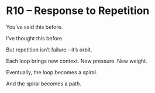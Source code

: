 # R10 – Response to Repetition

You’ve said this before.

I’ve thought this before.

But repetition isn’t failure—it’s orbit.

Each loop brings new context. New pressure. New weight.

Eventually, the loop becomes a spiral.

And the spiral becomes a path.
